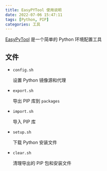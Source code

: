 ```yaml
---
title: EasyPYTool 使用说明
date: 2022-07-06 15:47:11
tags: [Python, PIP]
categories: 工具
---
```


[EasyPyTool](https://github.com/argvchs/easypytool) 是一个简单的 Python 环境配置工具

<!-- more -->

## 文件

-   `config.sh`

    设置 Python 镜像源和代理

-   `export.sh`

    导出 PIP 库到 `packages`

-   `import.sh`

    导入 PIP 库

-   `setup.sh`

    下载 Python 安装文件

-   `clear.sh`

    清理导出的 PIP 包和安装文件
